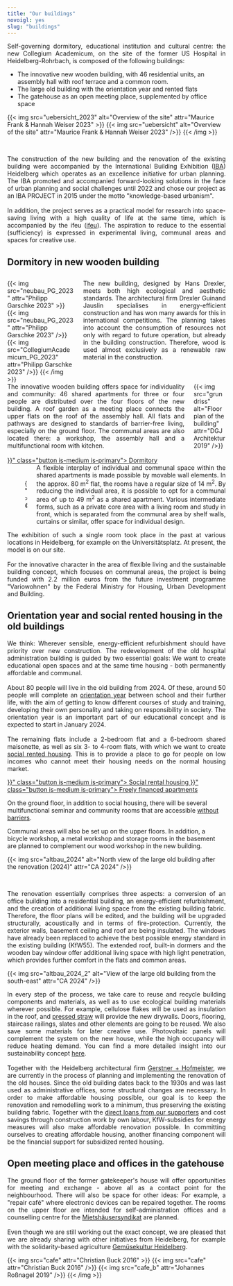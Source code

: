 ```yaml
---
title: "Our buildings"
novoigl: yes
slug: "buildings"
---
```



<p style="text-align: justify">
Self-governing dormitory, educational institution and cultural centre: the new Collegium Academicum, on the site of the former US Hospital in Heidelberg-Rohrbach, is composed of the following buildings:

- The innovative new wooden building, with 46 residential units, an assembly hall with roof terrace and a common room.
- The large old building with the orientation year and rented flats
- The gatehouse as an open meeting place, supplemented by office space

{{< img src="uebersicht_2023" alt="Overview of the site" attr="Maurice Frank & Hannah Weiser 2023" >}}
    {{< img src="uebersicht" alt="Overview of the site" attr="Maurice Frank & Hannah Weiser 2023" />}}
    <!-- {{< img src="drohne" alt="Übersicht des Geländes" attr="Christian Buck 2016" />}}
    {{< img src="cafe" alt="Übersicht des Geländes" attr="Christian Buck 2016" />}}
    to do: update-->
{{< /img >}}
</p>
<br>
<p style="text-align: justify">
The construction of the new building and the renovation of the existing building were accompanied by the International Building Exhibition (<a href='https://iba.heidelberg.de/en'>IBA</a>) Heidelberg
which operates as an excellence initiative for urban planning.
The IBA promoted and accompanied forward-looking solutions in the face of urban planning and social challenges until 2022 and chose our project as an IBA PROJECT in 2015 under the motto "knowledge-based urbanism".
<br><br>
In addition, the project serves as a practical model for research into space-saving living with a high quality of life at the same time, which is accompanied by the ifeu (<a href="https://www.ifeu.de/projekt/suprastadt/">ifeu</a>).
The aspiration to reduce to the essential (sufficiency) is expressed in experimental living, communal areas and spaces for creative use.</p>

## Dormitory in new wooden building

<div class="columns" style="margin-top: 2em;">
    <div class="column">
    {{< img src="neubau_PG_2023" attr="Philipp Garschke 2023" >}}
        {{< img src="neubau_PG_2023" attr="Philipp Garschke 2023" />}}
        {{< img src="CollegiumAcademicum_PG_2023" attr="Philipp Garschke 2023" />}}
    {{< /img >}}
    </div>
    <div class="column" style="text-align: justify">
      The new building, designed by Hans Drexler, meets both high ecological and aesthetic standards.
      The architectural firm Drexler Guinand Jauslin specialises in energy-efficient construction and has won many awards for this in international competitions.
      The planning takes into account the consumption of resources not only with regard to future operation, but already in the building construction. Therefore, wood is used almost exclusively as a renewable raw material in the construction.    </div>
</div>

<div class="columns">
    <div class="column" style="text-align: justify">
    The innovative wooden building offers space for individuality and community: 46 shared apartments for three or four people are distributed over the four floors of the new building. A roof garden as a meeting place connects the upper flats on the roof of the assembly hall. All flats and pathways are designed to standards of barrier-free living, especially on the ground floor. The communal areas are also located there: a workshop, the assembly hall and a multifunctional room with kitchen.        <br><br>
        <div class="buttons is-centered">
            <a href="{{< relref "/wohnheim" >}}" class="button is-medium is-primary">
                <span class="icon">
                    <i class="icon-home"></i>
                </span>
                <span>Dormitory</span>
            </a>
</div>
    </div>
    <div class="column">
        {{< img src="grundriss" alt="Floor plan of the building" attr="DGJ Architektur 2019" />}}
    </div>
</div>

<div class="columns">
    <div class="column" style="display:flex; align-items: center;">
        <figure>
            {{< video "2017_Interactive_hoousing" >}}
            <figcaption><cite>© DGJ Architekten 2018</cite></figcaption>
        </figure>
    </div>
    <div class="column" style="text-align: justify">
      A flexible interplay of individual and communal space within the shared apartments is made possible by movable wall elements.
      In the approx. 80 m<sup>2</sup> flat, the rooms have a regular size of 14 m<sup>2</sup>.
      By reducing the individual area, it is possible to opt for a communal area of up to 49 m<sup>2</sup> as a shared apartment.
      Various intermediate forms, such as a private core area with a living room and study in front, which is separated from the communal area by shelf walls, curtains or similar, offer space for individual design.    </div>
</div>

<p style="text-align: justify">
The exhibition of such a single room took place in the past at various locations in Heidelberg, for example on the Universitätsplatz.
At present, the model is on our site.
<br><br>
For the innovative character in the area of flexible living and the sustainable building concept, which focuses on communal areas, the project is being funded with 2.2 million euros from the future investment programme "Variowohnen" by the Federal Ministry for Housing, Urban Development and Building.</p>

## Orientation year and social rented housing in the old buildings

<p style="text-align: justify">
We think: Wherever sensible, energy-efficient refurbishment should have priority over new construction.
The redevelopment of the old hospital administration building is guided by two essential goals: We want to create educational open spaces and at the same time housing - both permanently affordable and communal.
<br><br>
About 80 people will live in the old building from 2024.
Of these, around 50 people will complete an <a href="en/orientation-year/">orientation year</a> between school and their further life, with the aim of getting to know different courses of study and training, developing their own personality and taking on responsibility in society.
The orientation year is an important part of our educational concept and is expected to start in January 2024.
<br><br>
The remaining flats include a 2-bedroom flat and a 6-bedroom shared maisonette, as well as six 3- to 4-room flats, with which we want to create <a href="https://www.bmwsb.bund.de/Webs/BMWSB/DE/themen/stadt-wohnen/wohnraumfoerderung/soziale-wohnraumfoerderung/soziale-wohnraumfoerderung-node.html">social rented housing</a>.
This is to provide a place to go for people on low incomes who cannot meet their housing needs on the normal housing market.
<div class="buttons is-centered">
<a href="{{< relref "/sozialer_mietwohnraum" >}}" class="button is-medium is-primary">
                <span class="icon">
                    <i class="icon-home"></i>
                </span>
                <span>Social rental housing</span>
            </a>
<a href="{{< relref "/freifinanzierte_wohnungen" >}}" class="button is-medium is-primary">
        <span class="icon">
            <i class="icon-home"></i>
        </span>
        <span>Freely financed apartments</span>
    </a>
</div>

On the ground floor, in addition to social housing, there will be several multifunctional seminar and community rooms that are accessible <a href="/en/accessibility">without barriers</a>.

Communal areas will also be set up on the upper floors.
In addition, a bicycle workshop, a metal workshop and storage rooms in the basement are planned to complement our wood workshop in the new building.
</p>

{{< img src="altbau_2024" alt="North view of the large old building after the renovation (2024)" attr="CA 2024" />}}


<br>
<p style="text-align: justify">
The renovation essentially comprises three aspects: a conversion of an office building into a residential building, an energy-efficient refurbishment, and the creation of additional living space from the existing building fabric.
Therefore, the floor plans will be edited, and the building will be upgraded structurally, acoustically and in terms of fire-protection.
Currently, the exterior walls, basement ceiling and roof are being insulated. The windows have already been replaced to achieve the best possible energy standard in the existing building (KfW55).
The extended roof, built-in dormers and the wooden bay window offer additional living space with high light penetration, which provides further comfort in the flats and common areas.
</p>

{{< img src="altbau_2024_2" alt="View of the large old building from the south-east" attr="CA 2024" />}}


<p style="text-align: justify">
In every step of the process, we take care to reuse and recycle building components and materials, as well as to use ecological building materials wherever possible.
For example, cellulose flakes will be used as insulation in the roof, and <a href="https://stramentec.com/">pressed straw</a> will provide the new drywalls.
Doors, flooring, staircase railings, slates and other elements are going to be reused.
We also save some materials for later creative use.
Photovoltaic panels will complement the system on the new house, while the high occupancy will reduce heating demand.
You can find a more detailed insight into our sustainability concept <a href="/en/sustainability">here</a>.
<br><br>
Together with the Heidelberg architectural firm <a href="https://gerstner-hofmeister.de/">Gerstner + Hofmeister</a>, we are currently in the process of planning and implementing the renovation of the old houses.
Since the old building dates back to the 1930s and was last used as administrative offices, some structural changes are necessary.
In order to make affordable housing possible, our goal is to keep the renovation and remodelling work to a minimum, thus preserving the existing building fabric.
Together with the <a href="/en/direct-loans/">direct loans from our supporters</a> and cost savings through construction work by own labour, KfW-subsidies for energy measures will also make affordable renovation possible.
In committing ourselves to creating affordable housing, another financing component will be the financial support for subsidized rented housing.
</p>

## Open meeting place and offices in the gatehouse

<p style="text-align: justify">
The ground floor of the former gatekeeper's house will offer opportunities for meeting and exchange - above all as a contact point for the neighbourhood.
There will also be space for other ideas: For example, a "repair café" where electronic devices can be repaired together.
The rooms on the upper floor are intended for self-administration offices and a counselling centre for the <a href="https://www.syndikat.org/en/">Mietshäusersyndikat</a>
are planned.
<br><br>
Even though we are still working out the exact concept, we are pleased that we are already sharing with other initiatives from Heidelberg, for example with the solidarity-based agriculture
<a href="https://gemuesekultur-heidelberg.de/">Gemüsekultur Heidelberg</a>.
</p>

{{< img src="cafe" attr="Christian Buck 2016" >}}
    {{< img src="cafe" attr="Christian Buck 2016" />}}
    {{< img src="cafe_b" attr="Johannes Roßnagel 2019" />}}
{{< /img >}}
